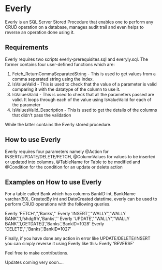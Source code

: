 # Everly
Everly is an SQL Server Stored Procedure that enables one to perform any CRUD operation on a database, manages audit trail and 
even helps to reverse an operation done using it.

Requirements
------------
Everly requires two scripts everly-prerequisites.sql and everyly.sql. The former contains four user-defined functions which are: 
1. Fetch_ReturnCommaSeparatedString - This is used to get values from a comma seperated string using the index.
2. IsValueValid - This is used to check that the value of a parameter is valid comparing it with the datatype of the column to use it.
3. IsValuesValid - This is used to check that all the parameters passed are valid. It loops through each of the value using IsValueValid
                   for each of the parameter
4. IsValuesValid_Description - This is used to get the details of the columns that didn't pass the validation

While the latter contains the Everly stored procedure.

How to use Everly
-----------------
Everly requires four parameters namely @Action for INSERT/UPDATE/DELETE/FETCH, @ColumnValues for values to be inserted or updated into
columns, @TableName for Table to be modified and @Condition for the condition for an update or delete action

Examples on How to use Everly
-----------------------------
For a table called Bank which has columns BankID int, BankName varchar(50), CreatedBy int and DateCreated datetime, everly can be used 
to perform CRUD operations with the following queries.

Everly 'FETCH','','Banks',''
Everly 'INSERT','"WALLY","WALLY BANK",1,fshdgffh','Banks',''
Everly 'UPDATE','"WALLY","WALLY BANK",1,GETDATE()','Banks','BankID=1028'
Everly 'DELETE','','Banks','BankID=1027'

Finally, if you have done any action in error like UPDATE/DELETE/INSERT you can simply reverse it using Everly like this:
Everly 'REVERSE'

Feel free to make contributions.

Updates coming very soon....
